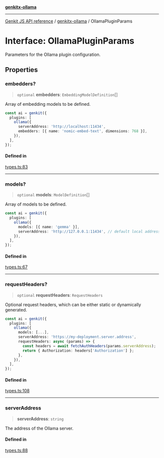 [**genkitx-ollama**](../README.md)

***

[Genkit JS API reference](../../README.md) / [genkitx-ollama](../README.md) / OllamaPluginParams

# Interface: OllamaPluginParams

Parameters for the Ollama plugin configuration.

## Properties

### embedders?

> `optional` **embedders**: `EmbeddingModelDefinition`[]

Array of embedding models to be defined.

```ts
const ai = genkit({
  plugins: [
    ollama({
      serverAddress: 'http://localhost:11434',
      embedders: [{ name: 'nomic-embed-text', dimensions: 768 }],
    }),
  ],
});
```

#### Defined in

[types.ts:83](https://github.com/firebase/genkit/blob/286538acadb0c266800cfa4edc099546226d5af8/js/plugins/ollama/src/types.ts#L83)

***

### models?

> `optional` **models**: `ModelDefinition`[]

Array of models to be defined.

```ts
const ai = genkit({
  plugins: [
    ollama({
      models: [{ name: 'gemma' }],
      serverAddress: 'http://127.0.0.1:11434', // default local address
    }),
  ],
});
```

#### Defined in

[types.ts:67](https://github.com/firebase/genkit/blob/286538acadb0c266800cfa4edc099546226d5af8/js/plugins/ollama/src/types.ts#L67)

***

### requestHeaders?

> `optional` **requestHeaders**: `RequestHeaders`

Optional request headers, which can be either static or dynamically generated.

```ts
const ai = genkit({
  plugins: [
    ollama({
      models: [...],
      serverAddress: 'https://my-deployment.server.address',
      requestHeaders: async (params) => {
        const headers = await fetchAuthHeaders(params.serverAddress);
        return { Authorization: headers['Authorization'] };
      },
    }),
  ],
});
```

#### Defined in

[types.ts:108](https://github.com/firebase/genkit/blob/286538acadb0c266800cfa4edc099546226d5af8/js/plugins/ollama/src/types.ts#L108)

***

### serverAddress

> **serverAddress**: `string`

The address of the Ollama server.

#### Defined in

[types.ts:88](https://github.com/firebase/genkit/blob/286538acadb0c266800cfa4edc099546226d5af8/js/plugins/ollama/src/types.ts#L88)
